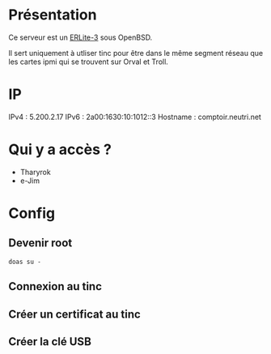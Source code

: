<!-- TITLE: Comptoir -->
<!-- SUBTITLE: Notre serveur Comptoir -->

# Présentation
Ce serveur est un [ERLite-3](https://www.ubnt.com/edgemax/edgerouter-lite/) sous OpenBSD.

Il sert uniquement à utliser tinc pour être dans le même segment réseau que les cartes ipmi qui se trouvent sur Orval et Troll.

# IP
IPv4 : 5.200.2.17
IPv6 : 2a00:1630:10:1012::3
Hostname : comptoir.neutri.net

# Qui y a accès ?
* Tharyrok
* e-Jim

# Config
## Devenir root
```
doas su -
```

## Connexion au tinc

## Créer un certificat au tinc

## Créer la clé USB